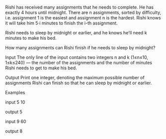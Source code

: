 
Rishi has received many assignments that he needs to complete. He has exactly 4 hours until midnight. There are n assignments, sorted by difficulty, i.e. assignment 1 is the easiest and assignment n is the hardest. Rishi knows it will take him 5⋅i minutes to finish the i-th assignment.

Rishi needs to sleep by midnight or earlier, and he knows he'll need k minutes to make his bed.

How many assignments can Rishi finish if he needs to sleep by midnight?

Input
The only line of the input contains two integers n and k (1≤n≤10, 1≤k≤240) — the number of the assignments and the number of minutes Rishi needs to get to make his bed.

Output
Print one integer, denoting the maximum possible number of assignments Rishi can finish so that he can sleep by midnight or earlier.

Examples

input
5 10

output
5

input
9 60

output
8
